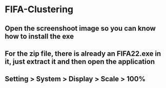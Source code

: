 # FIFA-Clustering
## Open the screenshoot image so you can know how to install the exe
## For the zip file, there is already an FIFA22.exe in it, just extract it and then open the application
## Setting > System > Display > Scale > 100%
